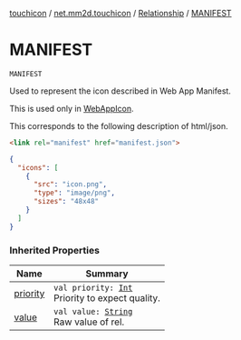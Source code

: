 [touchicon](../../index.md) / [net.mm2d.touchicon](../index.md) / [Relationship](index.md) / [MANIFEST](./-m-a-n-i-f-e-s-t.md)

# MANIFEST

`MANIFEST`

Used to represent the icon described in Web App Manifest.

This is used only in [WebAppIcon](../-web-app-icon/index.md).

This corresponds to the following description of html/json.

``` html
<link rel="manifest" href="manifest.json">
```

``` json
{
  "icons": [
    {
      "src": "icon.png",
      "type": "image/png",
      "sizes": "48x48"
    }
  ]
}
```

### Inherited Properties

| Name | Summary |
|---|---|
| [priority](priority.md) | `val priority: `[`Int`](https://kotlinlang.org/api/latest/jvm/stdlib/kotlin/-int/index.html)<br>Priority to expect quality. |
| [value](value.md) | `val value: `[`String`](https://kotlinlang.org/api/latest/jvm/stdlib/kotlin/-string/index.html)<br>Raw value of rel. |
